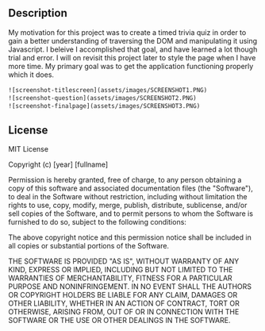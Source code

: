 # <Timed-Trivia-Quiz>
## Description
My motivation for this project was to create a timed trivia quiz in order to gain a better understanding of traversing the DOM and manipulating it using Javascript. I beleive I accomplished that goal, and have learned a lot though trial and error. I will on revisit this project later to style the page when I have more time. My primary goal was to get the application functioning properly which it does.


    ![screenshot-titlescreen](assets/images/SCREENSHOT1.PNG)
    ![screenshot-question](assets/images/SCREENSHOT2.PNG)
    ![screenshot-finalpage](assets/images/SCREENSHOT3.PNG)


## License
MIT License

Copyright (c) [year] [fullname]

Permission is hereby granted, free of charge, to any person obtaining a copy
of this software and associated documentation files (the "Software"), to deal
in the Software without restriction, including without limitation the rights
to use, copy, modify, merge, publish, distribute, sublicense, and/or sell
copies of the Software, and to permit persons to whom the Software is
furnished to do so, subject to the following conditions:

The above copyright notice and this permission notice shall be included in all
copies or substantial portions of the Software.

THE SOFTWARE IS PROVIDED "AS IS", WITHOUT WARRANTY OF ANY KIND, EXPRESS OR
IMPLIED, INCLUDING BUT NOT LIMITED TO THE WARRANTIES OF MERCHANTABILITY,
FITNESS FOR A PARTICULAR PURPOSE AND NONINFRINGEMENT. IN NO EVENT SHALL THE
AUTHORS OR COPYRIGHT HOLDERS BE LIABLE FOR ANY CLAIM, DAMAGES OR OTHER
LIABILITY, WHETHER IN AN ACTION OF CONTRACT, TORT OR OTHERWISE, ARISING FROM,
OUT OF OR IN CONNECTION WITH THE SOFTWARE OR THE USE OR OTHER DEALINGS IN THE
SOFTWARE.
